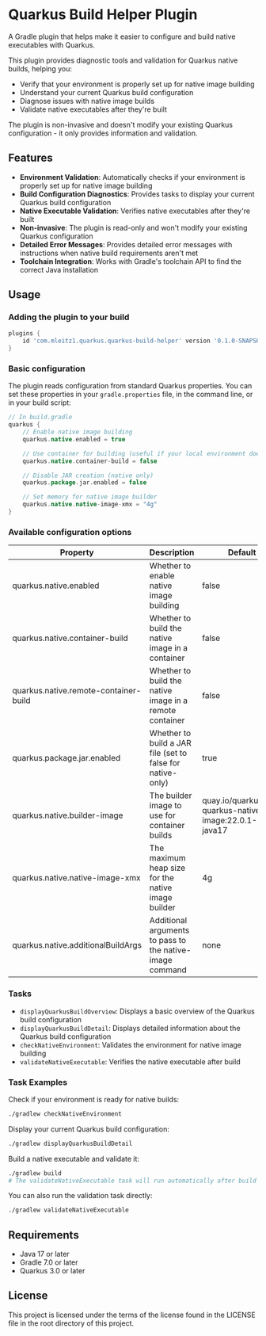 # Quarkus Build Helper Plugin

A Gradle plugin that helps make it easier to configure and build native executables with Quarkus.

This plugin provides diagnostic tools and validation for Quarkus native builds, helping you:

- Verify that your environment is properly set up for native image building
- Understand your current Quarkus build configuration
- Diagnose issues with native image builds
- Validate native executables after they're built

The plugin is non-invasive and doesn't modify your existing Quarkus configuration - it only provides information and validation.


## Features

- **Environment Validation**: Automatically checks if your environment is properly set up for native image building
- **Build Configuration Diagnostics**: Provides tasks to display your current Quarkus build configuration
- **Native Executable Validation**: Verifies native executables after they're built
- **Non-invasive**: The plugin is read-only and won't modify your existing Quarkus configuration
- **Detailed Error Messages**: Provides detailed error messages with instructions when native build requirements aren't met
- **Toolchain Integration**: Works with Gradle's toolchain API to find the correct Java installation

## Usage

### Adding the plugin to your build

```gradle
plugins {
    id 'com.mleitz1.quarkus.quarkus-build-helper' version '0.1.0-SNAPSHOT'
}
```

### Basic configuration

The plugin reads configuration from standard Quarkus properties. You can set these properties in your `gradle.properties` file, in the command line, or in your build script:

```gradle
// In build.gradle
quarkus {
    // Enable native image building
    quarkus.native.enabled = true

    // Use container for building (useful if your local environment doesn't have GraalVM)
    quarkus.native.container-build = false

    // Disable JAR creation (native only)
    quarkus.package.jar.enabled = false

    // Set memory for native image builder
    quarkus.native.native-image-xmx = "4g"
}
```

### Available configuration options

| Property                           | Description                                             | Default                                                |
|------------------------------------|---------------------------------------------------------|--------------------------------------------------------|
| quarkus.native.enabled             | Whether to enable native image building                 | false                                                  |
| quarkus.native.container-build     | Whether to build the native image in a container        | false                                                  |
| quarkus.native.remote-container-build | Whether to build the native image in a remote container | false                                               |
| quarkus.package.jar.enabled        | Whether to build a JAR file (set to false for native-only) | true                                               |
| quarkus.native.builder-image       | The builder image to use for container builds           | quay.io/quarkus/ubi-quarkus-native-image:22.0.1-java17 |
| quarkus.native.native-image-xmx    | The maximum heap size for the native image builder      | 4g                                                     |
| quarkus.native.additionalBuildArgs | Additional arguments to pass to the native-image command | none                                                  |

### Tasks

- `displayQuarkusBuildOverview`: Displays a basic overview of the Quarkus build configuration
- `displayQuarkusBuildDetail`: Displays detailed information about the Quarkus build configuration
- `checkNativeEnvironment`: Validates the environment for native image building
- `validateNativeExecutable`: Verifies the native executable after build

### Task Examples

Check if your environment is ready for native builds:
```bash
./gradlew checkNativeEnvironment
```

Display your current Quarkus build configuration:
```bash
./gradlew displayQuarkusBuildDetail
```

Build a native executable and validate it:
```bash
./gradlew build
# The validateNativeExecutable task will run automatically after build
```

You can also run the validation task directly:
```bash
./gradlew validateNativeExecutable
```

## Requirements

- Java 17 or later
- Gradle 7.0 or later
- Quarkus 3.0 or later

## License

This project is licensed under the terms of the license found in the LICENSE file in the root directory of this project.
